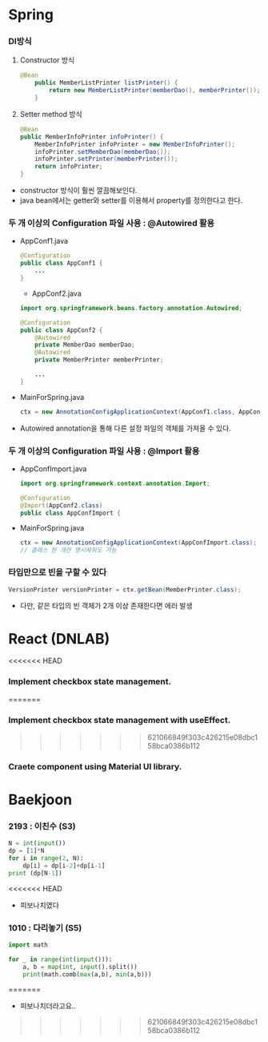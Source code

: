 # Spring

### DI방식
1. Constructor 방식
    ```java
    @Bean
        public MemberListPrinter listPrinter() {
            return new MemberListPrinter(memberDao(), memberPrinter());
        }
    ```
2. Setter method 방식
	```java
	@Bean
	public MemberInfoPrinter infoPrinter() {
		MemberInfoPrinter infoPrinter = new MemberInfoPrinter();
		infoPrinter.setMemberDao(memberDao());
		infoPrinter.setPrinter(memberPrinter());
		return infoPrinter;
	}
    ```
* constructor 방식이 훨씬 깔끔해보인다.
* java bean에서는 getter와 setter를 이용해서 property를 정의한다고 한다.

### 두 개 이상의 Configuration 파일 사용 : @Autowired 활용
* AppConf1.java
	```java
	@Configuration
	public class AppConf1 {
		...
	}
	```
	* AppConf2.java
	```java
	import org.springframework.beans.factory.annotation.Autowired;

	@Configuration
	public class AppConf2 {
		@Autowired
		private MemberDao memberDao;
		@Autowired
		private MemberPrinter memberPrinter;

		...
	}
	```

* MainForSpring.java
	```java
	ctx = new AnnotationConfigApplicationContext(AppConf1.class, AppConf2.class);
	```

* Autowired annotation을 통해 다른 설정 파일의 객체를 가져올 수 있다.


### 두 개 이상의 Configuration 파일 사용 : @Import 활용
* AppConfImport.java
	```java
	import org.springframework.context.annotation.Import;

	@Configuration
	@Import(AppConf2.class)
	public class AppConfImport {
	```

* MainForSpring.java
	```java
	ctx = new AnnotationConfigApplicationContext(AppConfImport.class);
	// 클래스 한 개만 명시해줘도 가능
	```

### 타입만으로 빈을 구할 수 있다
```java
VersionPrinter versionPrinter = ctx.getBean(MemberPrinter.class);
```
* 다만, 같은 타입의 빈 객체가 2개 이상 존재한다면 에러 발생

# React (DNLAB)

<<<<<<< HEAD
### Implement checkbox state management.
=======
### Implement checkbox state management with useEffect.
>>>>>>> 621066849f303c426215e08dbc158bca0386b112
### Craete component using Material UI library.

# Baekjoon

### 2193 : 이친수 (S3)
```python
N = int(input())
dp = [1]*N
for i in range(2, N):
    dp[i] = dp[i-2]+dp[i-1]
print (dp[N-1])
```
<<<<<<< HEAD
* 피보나치였다

### 1010 : 다리놓기 (S5)
```python
import math

for _ in range(int(input())):
    a, b = map(int, input().split())
    print(math.comb(max(a,b), min(a,b)))
```
=======
* 피보나치더라고요..

>>>>>>> 621066849f303c426215e08dbc158bca0386b112

